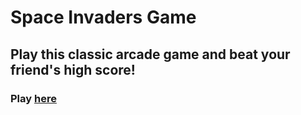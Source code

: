 # Space Invaders Game

## Play this classic arcade game and beat your friend's high score!

### Play [here](https://dantevlee.github.io/space-invaders/)